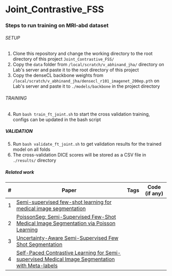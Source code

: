 # Joint_Contrastive_FSS

### Steps to run training on MRI-abd dataset
###### SETUP
1. Clone this repository and change the working directory to the root directory of this project `Joint_Contrastive_FSS/`
2. Copy the `data` folder from `/local/scratch/v_abhinand_jha/` directory on Lab's server and paste it to the root directory of this project
3. Copy the denseCL backbone weights from `/local/scratch/v_abhinand_jha/densecl_r101_imagenet_200ep.pth` on Lab's server and paste it to `./models/backbone` in the project directory

###### TRAINING
4. Run `bash train_ft_joint.sh` to start the cross validation training, configs can be updated in the bash script

##### VALIDATION
5. Run `bash validate_ft_joint.sh` to get validation results for the trained model on all folds
6. The cross-validation DICE scores will be stored as a CSV file in `./results/` directory

##### Related work
\# | Paper | Tags | Code (if any) 
--- | --- | --- | ---
1 | [Semi-supervised few-shot learning for medical image segmentation](https://arxiv.org/pdf/2003.08462.pdf) | |
2 | [PoissonSeg: Semi-Supervised Few-Shot Medical Image Segmentation via Poisson Learning](https://arxiv.org/pdf/2108.11694.pdf) | |
3 | [Uncertainty-Aware Semi-Supervised Few Shot Segmentation](https://arxiv.org/pdf/2110.08954.pdf) | |
4 | [Self-Paced Contrastive Learning for Semi-supervised Medical Image Segmentation with Meta-labels](https://openreview.net/pdf?id=8Uui49rOfc)
